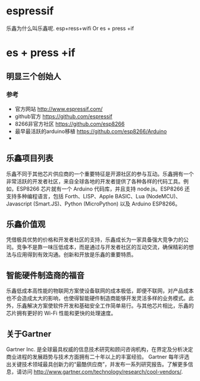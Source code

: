 # espressif

乐鑫为什么叫乐鑫呢.  esp+ress+wifi  Or  es + press +if


# es + press +if


## 明显三个创始人

### 参考

- 官方网站 http://www.espressif.com/
- github官方 https://github.com/espressif
- 8266非官方社区 https://github.com/esp8266
- 最早最活跃的arduino移植 https://github.com/esp8266/Arduino
- 

## 乐鑫项目列表

乐鑫不同于其他芯片供应商的一个重要特征是开源社区的参与互动。乐鑫拥有一个非常活跃的开发者社区，来自全球各地的开发者提供了各种各样的代码工具。例如，ESP8266 芯片就有一个 Arduino 代码库，并且支持 node.js。ESP8266 还支持多种编程语言，包括 Forth、LISP、Apple BASIC、Lua (NodeMCU)、Javascript (Smart.JS)、Python (MicroPython) 以及 Arduino ESP8266。
 
## 乐鑫价值观

凭借极具优势的价格和开发者社区的支持，乐鑫成长为一家具备强大竞争力的公司。竞争不是靠一味压低成本，而是通过与开发者社区的互动交流，确保精彩的想法与应用得到有效沟通。创新和开放是乐鑫的重要特质。
 
## 智能硬件制造商的福音

乐鑫低成本高性能的物联网方案使设备联网的成本极低，即便不联网，对产品成本也不会造成太大的影响，也使得智能硬件制造商能够开发灵活多样的业务模式。此外，乐鑫解决方案使软件开发和基础安全工作简单易行。与其他芯片相比，乐鑫的芯片拥有更好的 Wi-Fi 性能和更快的处理速度。
 
##  关于Gartner

Gartner Inc. 是全球最具权威的信息技术研究和顾问咨询机构，在界定及分析决定商业进程的发展趋势与技术方面拥有二十年以上的丰富经验。 Gartner 每年评选出关键技术领域最具创新力的“最酷供应商”，并发布一系列研究报告。了解更多信息，请访问 http://www.gartner.com/technology/research/cool-vendors/.


